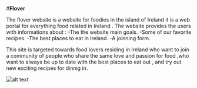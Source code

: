 #**Flover**

The flover website is a website for foodies in the island of Ireland it is a web portal for everything food related in Ireland . The website provides the users with informations about :
-The the website main goals.
-Some of our favorite recipes.
-The best places to eat in Ireland.
-A joinning form.

This site is targeted towards food lovers residing in Ireland who want to join a community of people who share the same love and passion for food ,who want to always be up to date with the best places to eat out , and try out new exciting recipes for dinnig in.

![alt text]()



